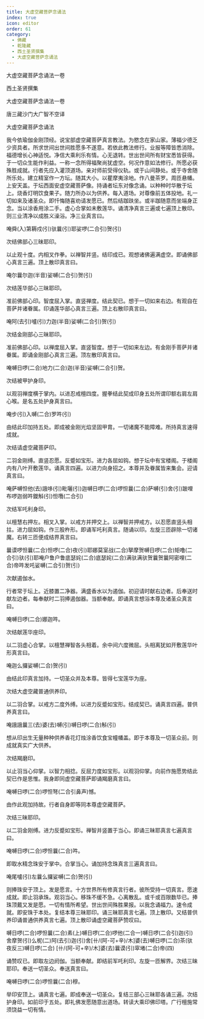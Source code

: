 ```yaml
---
title: 大虚空藏菩萨念诵法
index: true
icon: editor
order: 61
category:
  - 佛藏
  - 乾隆藏
  - 西土圣贤撰集
  - 大虚空藏菩萨念诵法
---
```


大虚空藏菩萨念诵法一卷  

西土圣贤撰集  

大虚空藏菩萨念诵法一卷  

唐三藏沙门大广智不空译  

大虚空藏菩萨念诵法  

我今依瑜伽金刚顶经。说宝部虚空藏菩萨真言教法。为愍念在家山家。薄福少德乏少资具者。所求世间出世间胜愿多不遂意。若依此教法修行。业报等障皆悉消除。福德增长心神适悦。净信大乘利乐有情。心无退转。世出世间所有财宝悉皆获得。于一切众生能作利益。一称一念所得福聚尚犹虚空。何况作意如法修行。所愿必获殊胜成就。行者先应入灌顶道场。亲对师前受得仪轨。或于山间静处。或于寺舍随所乐处。建立精室作一方坛。随其大小。以瞿摩夷涂地。作八曼茶罗。周匝悬幡。上安天盖。于坛西面安虚空藏菩萨像。持诵者坛东对像念诵。以种种时华散于坛上。烧香灯明饮食果子。随力所办以为供养。每入道场。对尊像前五体投地。礼一切如来及诸圣众。即忏悔随喜劝请发愿已。然后结跏趺坐。或半跏随意而坐端身正念。当以涂香用涂二手。虚心合掌如未敷莲华。诵清净真言三遍或七遍顶上散印。则三业清净以成胜义澡浴。净三业真言曰。  

唵舜(入)第耨戍(引)驮曩(引)耶娑啰(二合引)贺(引)  

次结佛部心三昧耶印。  

以止观十度。内相叉作拳。以禅智并竖。结印成已。观想诸佛遍满虚空。即诵佛部心真言三遍。顶上散印真言曰。  

唵尔曩尔迦(半音)娑嚩(二合引)贺(引)  

次结莲华部心三昧耶印。  

准前佛部心印。智度屈入掌。直竖禅度。结此契已。想于一切如来右边。有观自在菩萨并诸眷属。印诵莲华部心真言三遍。顶上右散印真言曰。  

唵阿(去引)嚧(引)力迦(半音)娑嚩(二合引)贺(引)  

次结金刚部心三昧耶印。  

准前佛部心印。以禅度屈入掌。直竖智度。想于一切如来左边。有金刚手菩萨并诸眷属。即诵金刚部心真言三遍。顶左散印真言曰。  

唵嚩日啰(二合)地力(二合)迦(半音)娑嚩(二合引)贺。  

次结被甲护身印。  

以观羽禅度横于掌内。以进忍戒檀四度。握拳结此契成印身五处所谓印额右肩左肩心喉。是名五处护身真言曰。  

唵步(引)入嚩(二合)罗吽(引)  

由结此印加持五处。即成被金刚光焰坚固甲胄。一切诸魔不能障难。所持真言速得成就。  

次结请虚空藏菩萨印。  

二羽金刚缚。直竖忍愿。反蹙如宝形。进力各屈如钩。想于坛中有宝楼阁。于楼阁内有八叶开敷莲华。诵真言四遍。以进力向身招之。本尊并及眷属皆来集会。迎请真言曰。  

唵萨嚩怛他(去)誐哆(引)毗囇(引)迦嚩日啰(二合)啰怛曩(二合)萨嚩(引)舍(引)跛哩布啰迦弱吽鑁斛(引)怛囕(二合引)  

次结军吒利身印。  

以檀慧右押左。相叉入掌。以戒方并押交上。以禅智并押戒方。以忍愿直竖头相拄。进力屈如钩。作三股杵形。即诵军吒利真言。随诵以印。左旋三匝辟除一切诸魔。右转三匝便成结界真言曰。  

曩谟啰怛曩(二合)怛啰(二合)夜(引)耶娜莫室战(二合)拏摩贺嚩日啰(二合)矩噜(二合引)驮(引)耶唵户鲁户鲁底瑟姹(二合)底瑟姹(二合)满驮满驮贺曩贺曩阿密哩(二合)帝吽发吒娑嚩(二合引)贺(引)  

次献遏伽水。  

行者常于坛上。近膝置二净器。满盛香水以为遏伽。初迎请时献右边者。后奉送时献左边者。每奉献时二羽捧遏伽器。当额奉献。即诵真言想浴本尊及诸圣众真言曰。  

唵嚩日啰(二合)娜迦吽。  

次结献莲华座印。  

以二羽虚心合掌。以檀慧禅智各头相着。余中间六度微屈。头相离犹如开敷莲华叶形真言曰。  

唵迦么攞娑嚩(二合)贺(引)  

由结此印真言加持。一切圣众并及本尊。皆得七宝莲华为座。  

次结大虚空藏普通供养印。  

以二羽合掌。以戒方二度外缚。以进力反蹙如宝形。结成契已。诵真言四遍。普供养真言曰。  

唵誐誐曩三(去)婆(去)嚩(引)嚩日啰(二合)斛(引)  

想从印出生无量种种供养香花灯烛涂香饮食宝幢幡盖。即于本尊及一切圣众前。则成就真实广大供养。  

次结羯磨印。  

以止羽当心仰掌。以智力相捻。反屈力度如宝形。以观羽仰掌。向前作施愿势结此契已作是思惟。我身即同虚空藏菩萨即诵羯磨真言曰。  

唵嚩日啰(二合)啰怛弩(二合引鼻声)憾。  

由作此观加持故。行者自身即等同本尊虚空藏菩萨。  

次结三昧耶印。  

以二羽金刚缚。进力反蹙如宝形。禅智并竖置于当心。即诵三昧耶真言七遍真言曰。  

唵嚩日啰(二合)啰怛曩(二合)吽。  

即取水精念珠安于掌中。合掌当心。诵加持念珠真言三遍真言曰。  

唵尾嚧(引)左曩么攞娑嚩(二合)贺(引)  

则捧珠安于顶上。发是愿言。十方世界所有修真言行者。彼所受持一切真言。愿速成就。即止羽承珠。观羽当心。移珠不缓不急。心离散乱。或千或百限数毕已。捧珠顶戴又发是愿。一切有情所希望。世出世间殊胜果报。以我念诵福力。速令成就。即安珠于本处。复结本尊三昧耶印。诵三昧耶真言七遍。顶上散印。又结普供养印诵普通供养真言七遍。顶上散印诵虚空藏菩萨赞叹曰。  

嚩日啰(二合)啰怛曩(二合)素(上)嚩日啰(二合)啰他(二合一)嚩日啰(二合引)迦(引)舍摩贺(引)么柅(二)阿(去引)迦(引)舍[卄/(阿-可+辛)/木]婆(去)嚩日啰(二合)茶(驮夜反三)嚩日啰(二合) [卄/(阿-可+辛)/木]婆(去)曩谟(引)窣堵(二合)帝(四)  

诵赞叹已。即取左边阏伽。当额奉献。即结前军吒利印。左旋一匝解界。次结三昧耶印。奉送一切圣众。奉送真言曰。  

唵嚩日啰(二合)啰怛曩(二合)穆。  

举印安顶上。诵真言七遍。即成奉送一切圣众。复结三部心三昧耶各诵三遍。次结护身印。如前印于五处。即礼佛发愿随意出道场。转读大乘印佛印塔。广行檀施常须饶益一切有情。  
